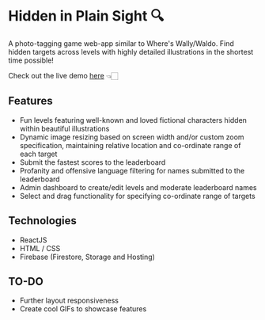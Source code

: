 # Hidden in Plain Sight 🔍

A photo-tagging game web-app similar to Where's Wally/Waldo. Find hidden targets across levels with highly detailed illustrations in the shortest time possible!

Check out the live demo [here](https://hidden-in-plain-sight.web.app/) 👈🏻

## Features
- Fun levels featuring well-known and loved fictional characters hidden within beautiful illustrations
- Dynamic image resizing based on screen width and/or custom zoom specification, maintaining relative location and co-ordinate range of each target
- Submit the fastest scores to the leaderboard
- Profanity and offensive language filtering for names submitted to the leaderboard
- Admin dashboard to create/edit levels and moderate leaderboard names
- Select and drag functionality for specifying co-ordinate range of targets

## Technologies
- ReactJS
- HTML / CSS
- Firebase (Firestore, Storage and Hosting)

## TO-DO
- Further layout responsiveness
- Create cool GIFs to showcase features

